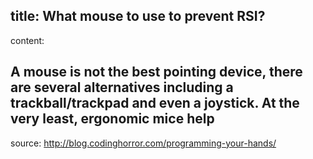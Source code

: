 title: What mouse to use to prevent RSI?
---
content:

A mouse is not the best pointing device, there are several alternatives including a trackball/trackpad and even a joystick. At the very least, ergonomic mice help
---
source: http://blog.codinghorror.com/programming-your-hands/
